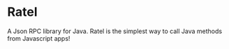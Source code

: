 Ratel
=====

A Json RPC library for Java. Ratel is the simplest way to call Java methods from Javascript apps!
